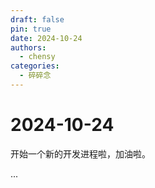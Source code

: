 ```yaml
---
draft: false
pin: true
date: 2024-10-24
authors:
  - chensy
categories:
  - 碎碎念
---
```


# 2024-10-24

开始一个新的开发进程啦，加油啦。

<!-- more -->
...
